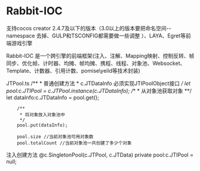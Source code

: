 # Rabbit-IOC
 
支持cocos creator 2.4.7及以下的版本（3.0以上的版本要把命名空间--namespace 去掉、GULP和TSCONFIG都需要做一些调整 ）、LAYA、Egret等前端游戏引擎

Rabbit-IOC 是一个跨引擎的前端框架(注入、注解、Mapping映射、控制反转、帧同步、优化帧、计时器、均摊、帧均摊、携程、线程、对象池、Websocket、Template、计数器、引用计数、pomise\yeild等技术封装)

 
JTPool.ts 
 /**
         * 普通创建方法
         * c.JTDataInfo 必须实现JTIPoolObject接口
         */
        let pool:c.JTIPool = c.JTPool.instance(c.JTDataInfo);
        /**
         * 从对象池获取对象
         **/
        let dataInfo:c.JTDataInfo = pool.get();

        /**
         * 将对象放入对象池中
         */
        pool.put(dataInfo);

        pool.size //当前对象池可用对象数
        pool.totalCount //当前对象池一共创建了多少个对象
        
 注入创建方法
 @c.SingletonPool(c.JTPool, c.JTData)
 private pool:c.JTIPool = null;
